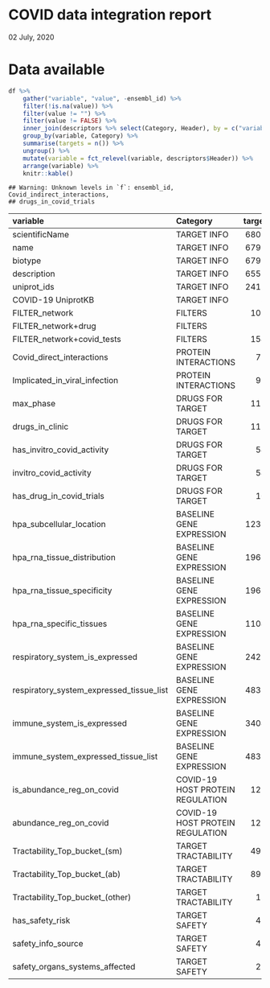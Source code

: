 COVID data integration report
================
02 July, 2020

# Data available

``` r
df %>%
    gather("variable", "value", -ensembl_id) %>%
    filter(!is.na(value)) %>%
    filter(value != "") %>%
    filter(value != FALSE) %>%
    inner_join(descriptors %>% select(Category, Header), by = c("variable" = "Header")) %>%
    group_by(variable, Category) %>%
    summarise(targets = n()) %>%
    ungroup() %>%
    mutate(variable = fct_relevel(variable, descriptors$Header)) %>%
    arrange(variable) %>%
    knitr::kable()
```

    ## Warning: Unknown levels in `f`: ensembl_id, Covid_indirect_interactions,
    ## drugs_in_covid_trials

| variable                                     | Category                         | targets |
| :------------------------------------------- | :------------------------------- | ------: |
| scientificName                               | TARGET INFO                      |   68027 |
| name                                         | TARGET INFO                      |   67998 |
| biotype                                      | TARGET INFO                      |   67998 |
| description                                  | TARGET INFO                      |   65599 |
| uniprot\_ids                                 | TARGET INFO                      |   24139 |
| COVID-19 UniprotKB                           | TARGET INFO                      |      38 |
| FILTER\_network                              | FILTERS                          |    1001 |
| FILTER\_network+drug                         | FILTERS                          |      56 |
| FILTER\_network+covid\_tests                 | FILTERS                          |    1540 |
| Covid\_direct\_interactions                  | PROTEIN INTERACTIONS             |     771 |
| Implicated\_in\_viral\_infection             | PROTEIN INTERACTIONS             |     968 |
| max\_phase                                   | DRUGS FOR TARGET                 |    1174 |
| drugs\_in\_clinic                            | DRUGS FOR TARGET                 |    1174 |
| has\_invitro\_covid\_activity                | DRUGS FOR TARGET                 |     541 |
| invitro\_covid\_activity                     | DRUGS FOR TARGET                 |     541 |
| has\_drug\_in\_covid\_trials                 | DRUGS FOR TARGET                 |     109 |
| hpa\_subcellular\_location                   | BASELINE GENE EXPRESSION         |   12382 |
| hpa\_rna\_tissue\_distribution               | BASELINE GENE EXPRESSION         |   19635 |
| hpa\_rna\_tissue\_specificity                | BASELINE GENE EXPRESSION         |   19635 |
| hpa\_rna\_specific\_tissues                  | BASELINE GENE EXPRESSION         |   11044 |
| respiratory\_system\_is\_expressed           | BASELINE GENE EXPRESSION         |   24254 |
| respiratory\_system\_expressed\_tissue\_list | BASELINE GENE EXPRESSION         |   48339 |
| immune\_system\_is\_expressed                | BASELINE GENE EXPRESSION         |   34047 |
| immune\_system\_expressed\_tissue\_list      | BASELINE GENE EXPRESSION         |   48339 |
| is\_abundance\_reg\_on\_covid                | COVID-19 HOST PROTEIN REGULATION |    1294 |
| abundance\_reg\_on\_covid                    | COVID-19 HOST PROTEIN REGULATION |    1294 |
| Tractability\_Top\_bucket\_(sm)              | TARGET TRACTABILITY              |    4981 |
| Tractability\_Top\_bucket\_(ab)              | TARGET TRACTABILITY              |    8961 |
| Tractability\_Top\_bucket\_(other)           | TARGET TRACTABILITY              |     184 |
| has\_safety\_risk                            | TARGET SAFETY                    |     481 |
| safety\_info\_source                         | TARGET SAFETY                    |     481 |
| safety\_organs\_systems\_affected            | TARGET SAFETY                    |     235 |
